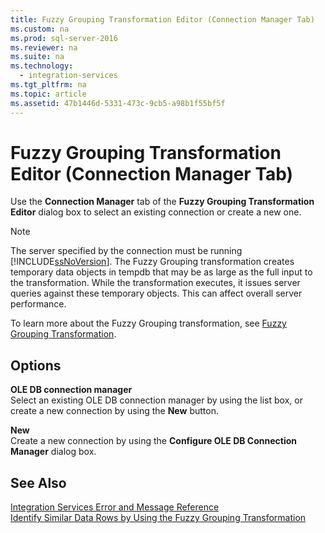 ```yaml
---
title: Fuzzy Grouping Transformation Editor (Connection Manager Tab)
ms.custom: na
ms.prod: sql-server-2016
ms.reviewer: na
ms.suite: na
ms.technology: 
  - integration-services
ms.tgt_pltfrm: na
ms.topic: article
ms.assetid: 47b1446d-5331-473c-9cb5-a98b1f55bf5f
---
```

# Fuzzy Grouping Transformation Editor (Connection Manager Tab)
  Use the **Connection Manager** tab of the **Fuzzy Grouping Transformation Editor** dialog box to select an existing connection or create a new one.  
  
> [!NOTE]  
>  The server specified by the connection must be running [!INCLUDE[ssNoVersion](../../Token\Other/ssNoVersion_md.md)]. The Fuzzy Grouping transformation creates temporary data objects in tempdb that may be as large as the full input to the transformation. While the transformation executes, it issues server queries against these temporary objects. This can affect overall server performance.  
  
 To learn more about the Fuzzy Grouping transformation, see [Fuzzy Grouping Transformation](../../Topics\TopicNameNotContainA/Fuzzy-Grouping-Transformation.md).  
  
## Options  
 **OLE DB connection manager**  
 Select an existing OLE DB connection manager by using the list box, or create a new connection by using the **New** button.  
  
 **New**  
 Create a new connection by using the **Configure OLE DB Connection Manager** dialog box.  
  
## See Also  
 [Integration Services Error and Message Reference](../../Topics\TopicNameNotContainA/Integration-Services-Error-and-Message-Reference.md)   
 [Identify Similar Data Rows by Using the Fuzzy Grouping Transformation](../../Topics\TopicNameNotContainA/Identify-Similar-Data-Rows-by-Using-the-Fuzzy-Grouping-Transformation.md)  
  
  